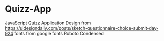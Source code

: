 # Quizz-App
JavaScript Quizz Application
Design from https://uidesigndaily.com/posts/sketch-questionnaire-choice-submit-day-924
fonts from google fonts Roboto Condensed
